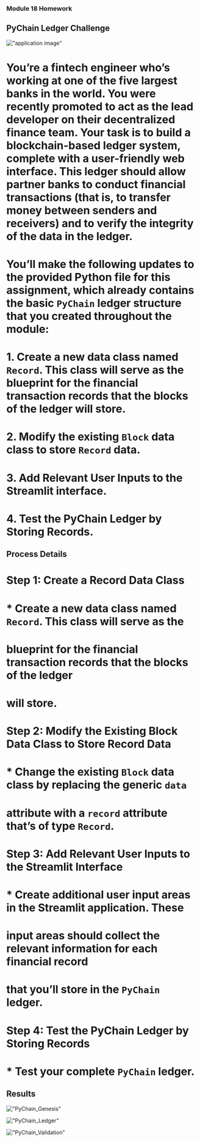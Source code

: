 ### Module 18 Homework

## PyChain Ledger Challenge

!["application image"](Images/application-image.png)

# You’re a fintech engineer who’s working at one of the five largest banks in the world. You were recently promoted to act as the lead developer on their decentralized finance team. Your task is to build a blockchain-based ledger system, complete with a user-friendly web interface. This ledger should allow partner banks to conduct financial transactions (that is, to transfer money between senders and receivers) and to verify the integrity of the data in the ledger.

# You’ll make the following updates to the provided Python file for this assignment, which already contains the basic `PyChain` ledger structure that you created throughout the module:

# 1. Create a new data class named `Record`. This class will serve as the blueprint for the financial transaction records that the blocks of the ledger will store.

# 2. Modify the existing `Block` data class to store `Record` data.

# 3. Add Relevant User Inputs to the Streamlit interface.

# 4. Test the PyChain Ledger by Storing Records.


## Process Details

# Step 1: Create a Record Data Class
# * Create a new data class named `Record`. This class will serve as the
# blueprint for the financial transaction records that the blocks of the ledger
# will store.

# Step 2: Modify the Existing Block Data Class to Store Record Data
# * Change the existing `Block` data class by replacing the generic `data`
# attribute with a `record` attribute that’s of type `Record`.

# Step 3: Add Relevant User Inputs to the Streamlit Interface
# * Create additional user input areas in the Streamlit application. These
# input areas should collect the relevant information for each financial record
# that you’ll store in the `PyChain` ledger.

# Step 4: Test the PyChain Ledger by Storing Records
# * Test your complete `PyChain` ledger.


## Results

!["PyChain_Genesis"](Images/PyChain%20Genesis.png)

!["PyChain_Ledger"](Images/PyChain%20Ledgers.png)

!["PyChain_Validation"](Images/PyChain%20Validation.png)